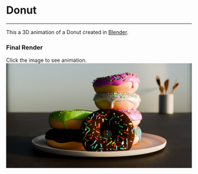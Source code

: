 # Donut
---
This a 3D animation of a Donut created in [Blender](https://www.blender.org/).

### Final Render
Click the image to see animation.
[![Result](render/0162.png)](https://cloud-mf1g0eerk-hack-club-bot.vercel.app/0render.mp4)
